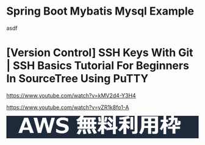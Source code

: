 # Spring Boot Mybatis Mysql Example

asdf



# [Version Control] SSH Keys With Git | SSH Basics Tutorial For Beginners In SourceTree Using PuTTY

https://www.youtube.com/watch?v=kMV2d4-Y3H4

https://www.youtube.com/watch?v=yZR1k8fo1-A

![image-20220212120835572](README/image-20220212120835572.png)